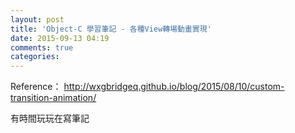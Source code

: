 ```yaml
---
layout: post
title: 'Object-C 學習筆記 - 各種View轉場動畫實現'
date: 2015-09-13 04:19
comments: true
categories: 
---
```

Reference：
http://wxgbridgeq.github.io/blog/2015/08/10/custom-transition-animation/

有時間玩玩在寫筆記